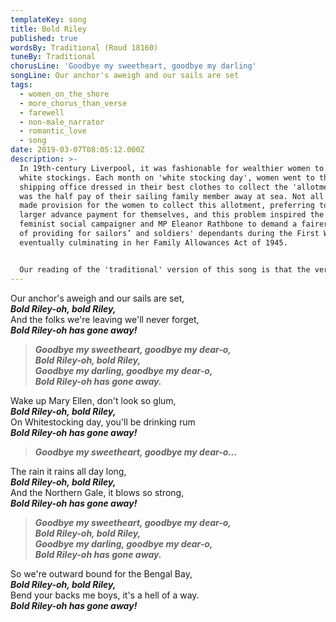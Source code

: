 ```yaml
---
templateKey: song
title: Bold Riley
published: true
wordsBy: Traditional (Roud 18160)
tuneBy: Traditional
chorusLine: 'Goodbye my sweetheart, goodbye my darling'
songLine: Our anchor's aweigh and our sails are set
tags:
  - women_on_the_shore
  - more_chorus_than_verse
  - farewell
  - non-male_narrator
  - romantic_love
  - song
date: 2019-03-07T08:05:12.000Z
description: >-
  In 19th-century Liverpool, it was fashionable for wealthier women to wear
  white stockings. Each month on 'white stocking day', women went to the
  shipping office dressed in their best clothes to collect the 'allotment' which
  was the half pay of their sailing family member away at sea. Not all sailors
  made provision for the women to collect this allotment, preferring to take a
  larger advance payment for themselves, and this problem inspired the Liverpool
  feminist social campaigner and MP Eleanor Rathbone to demand a fairer system
  of providing for sailors’ and soldiers' dependants during the First World War,
  eventually culminating in her Family Allowances Act of 1945.


  Our reading of the 'traditional' version of this song is that the verses are narrated by 'Bold Riley' (a man, who is sailing away). The choruses and other 'join in' parts are the voice of his (female) sweetheart. However, this is open to interpretation.
---
```

Our anchor's aweigh and our sails are set,\
***Bold Riley-oh, bold Riley,***\
And the folks we're leaving we'll never forget,\
***Bold Riley-oh has gone away!***

> ***Goodbye my sweetheart, goodbye my dear-o,\
Bold Riley-oh, bold Riley,\
Goodbye my darling, goodbye my dear-o,\
Bold Riley-oh has gone away.***

Wake up Mary Ellen, don't look so glum,\
***Bold Riley-oh, bold Riley,***\
On Whitestocking day, you'll be drinking rum\
***Bold Riley-oh has gone away!***

> ***Goodbye my sweetheart, goodbye my dear-o...***

The rain it rains all day long,\
***Bold Riley-oh, bold Riley,***\
And the Northern Gale, it blows so strong,\
***Bold Riley-oh has gone away!***

> ***Goodbye my sweetheart, goodbye my dear-o,\
Bold Riley-oh, bold Riley,\
Goodbye my darling, goodbye my dear-o,\
Bold Riley-oh has gone away.***

So we're outward bound for the Bengal Bay,\
***Bold Riley-oh, bold Riley,***\
Bend your backs me boys, it's a hell of a way.\
***Bold Riley-oh has gone away!***
